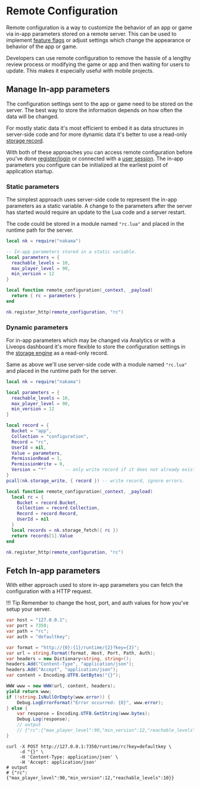 # Remote Configuration

Remote configuration is a way to customize the behavior of an app or game via in-app parameters stored on a remote server. This can be used to implement <a href="https://en.wikipedia.org/wiki/Feature_toggle" target="\_blank">feature flags</a> or adjust settings which change the appearance or behavior of the app or game.

Developers can use remote configuration to remove the hassle of a lengthy review process or modifying the game or app and then waiting for users to update. This makes it especially useful with mobile projects.

## Manage In-app parameters

The configuration settings sent to the app or game need to be stored on the server. The best way to store the information depends on how often the data will be changed.

For mostly static data it's most efficient to embed it as data structures in server-side code and for more dynamic data it's better to use a read-only [storage record](storage-collections.md).

With both of these approaches you can access remote configuration before you've done [register/login](authentication.md) or connected with a [user session](authentication.md#sessions). The in-app parameters you configure can be initialized at the earliest point of application startup.

### Static parameters

The simplest approach uses server-side code to represent the in-app parameters as a static variable. A change to the parameters after the server has started would require an update to the Lua code and a server restart.

The code could be stored in a module named `"rc.lua"` and placed in the runtime path for the server.

```lua
local nk = require("nakama")

-- In-app parameters stored in a static variable.
local parameters = {
  reachable_levels = 10,
  max_player_level = 90,
  min_version = 12
}

local function remote_configuration(_context, _payload)
  return { rc = parameters }
end

nk.register_http(remote_configuration, "rc")
```

### Dynamic parameters

For in-app parameters which may be changed via Analytics or with a Liveops dashboard it's more flexible to store the configuration settings in the [storage engine](storage-collections.md) as a read-only record.

Same as above we'll use server-side code with a module named `"rc.lua"` and placed in the runtime path for the server.

```lua
local nk = require("nakama")

local parameters = {
  reachable_levels = 10,
  max_player_level = 90,
  min_version = 12
}

local record = {
  Bucket = "app",
  Collection = "configuration",
  Record = "rc",
  UserId = nil,
  Value = parameters,
  PermissionRead = 1,
  PermissionWrite = 0,
  Version = "*"       -- only write record if it does not already exist.
}
pcall(nk.storage_write, { record }) -- write record, ignore errors.

local function remote_configuration(_context, _payload)
  local rc = {
    Bucket = record.Bucket,
    Collection = record.Collection,
    Record = record.Record,
    UserId = nil
  }
  local records = nk.storage_fetch({ rc })
  return records[1].Value
end

nk.register_http(remote_configuration, "rc")
```

## Fetch In-app parameters

With either approach used to store in-app parameters you can fetch the configuration with a HTTP request.

!!! Tip
    Remember to change the host, port, and auth values for how you've setup your server.

```csharp fct_label="Unity"
var host = "127.0.0.1";
var port = 7350;
var path = "rc";
var auth = "defaultkey";

var format = "http://{0}:{1}/runtime/{2}?key={3}";
var url = string.Format(format, Host, Port, Path, Auth);
var headers = new Dictionary<string, string>();
headers.Add("Content-Type", "application/json");
headers.Add("Accept", "application/json");
var content = Encoding.UTF8.GetBytes("{}");

WWW www = new WWW(url, content, headers);
yield return www;
if (!string.IsNullOrEmpty(www.error)) {
    Debug.LogErrorFormat("Error occurred: {0}", www.error);
} else {
    var response = Encoding.UTF8.GetString(www.bytes);
    Debug.Log(response);
    // output
    // {"rc":{"max_player_level":90,"min_version":12,"reachable_levels":10}}
}
```

```shell fct_label="cURL"
curl -X POST http://127.0.0.1:7350/runtime/rc?key=defaultkey \
     -d "{}" \
     -H 'Content-Type: application/json' \
     -H 'Accept: application/json'
# output
# {"rc":{"max_player_level":90,"min_version":12,"reachable_levels":10}}
```
